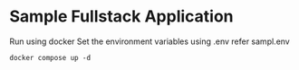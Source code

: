 # Sample Fullstack Application
Run using docker 
Set the environment variables using .env refer sampl.env

```
docker compose up -d
```
